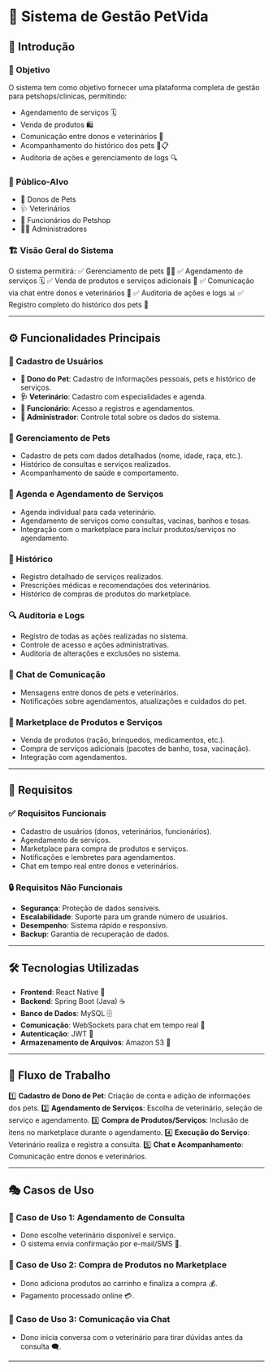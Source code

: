 ﻿# 🐾 Sistema de Gestão PetVida

## 📌 Introdução

### 🎯 Objetivo
O sistema tem como objetivo fornecer uma plataforma completa de gestão para petshops/clinicas, permitindo:
- Agendamento de serviços 🗓️
- Venda de produtos 🛍️
- Comunicação entre donos e veterinários 💬
- Acompanhamento do histórico dos pets 🐶📋
- Auditoria de ações e gerenciamento de logs 🔍

### 👥 Público-Alvo
- 🐾 Donos de Pets
- 🩺 Veterinários
- 🏢 Funcionários do Petshop
- 👨‍💼 Administradores

### 🏗️ Visão Geral do Sistema
O sistema permitirá:
✅ Gerenciamento de pets 🐶🐱
✅ Agendamento de serviços 🗓️
✅ Venda de produtos e serviços adicionais 🛒
✅ Comunicação via chat entre donos e veterinários 📩
✅ Auditoria de ações e logs 📊
✅ Registro completo do histórico dos pets 📖

---

## ⚙️ Funcionalidades Principais

### 📝 Cadastro de Usuários
- **👤 Dono do Pet**: Cadastro de informações pessoais, pets e histórico de serviços.
- **🩺 Veterinário**: Cadastro com especialidades e agenda.
- **💼 Funcionário**: Acesso a registros e agendamentos.
- **🔑 Administrador**: Controle total sobre os dados do sistema.

### 🐶 Gerenciamento de Pets
- Cadastro de pets com dados detalhados (nome, idade, raça, etc.).
- Histórico de consultas e serviços realizados.
- Acompanhamento de saúde e comportamento.

### 📅 Agenda e Agendamento de Serviços
- Agenda individual para cada veterinário.
- Agendamento de serviços como consultas, vacinas, banhos e tosas.
- Integração com o marketplace para incluir produtos/serviços no agendamento.

### 🏥 Histórico
- Registro detalhado de serviços realizados.
- Prescrições médicas e recomendações dos veterinários.
- Histórico de compras de produtos do marketplace.

### 🔍 Auditoria e Logs
- Registro de todas as ações realizadas no sistema.
- Controle de acesso e ações administrativas.
- Auditoria de alterações e exclusões no sistema.

### 💬 Chat de Comunicação
- Mensagens entre donos de pets e veterinários.
- Notificações sobre agendamentos, atualizações e cuidados do pet.

### 🛒 Marketplace de Produtos e Serviços
- Venda de produtos (ração, brinquedos, medicamentos, etc.).
- Compra de serviços adicionais (pacotes de banho, tosa, vacinação).
- Integração com agendamentos.

---

## 📌 Requisitos

### ✅ Requisitos Funcionais
- Cadastro de usuários (donos, veterinários, funcionários).
- Agendamento de serviços.
- Marketplace para compra de produtos e serviços.
- Notificações e lembretes para agendamentos.
- Chat em tempo real entre donos e veterinários.

### 🔒 Requisitos Não Funcionais
- **Segurança**: Proteção de dados sensíveis.
- **Escalabilidade**: Suporte para um grande número de usuários.
- **Desempenho**: Sistema rápido e responsivo.
- **Backup**: Garantia de recuperação de dados.

---

## 🛠️ Tecnologias Utilizadas
- **Frontend**: React Native 📱
- **Backend**: Spring Boot (Java) ☕
- **Banco de Dados**: MySQL 🗄️
- **Comunicação**: WebSockets para chat em tempo real 🔄
- **Autenticação**: JWT 🔑
- **Armazenamento de Arquivos**: Amazon S3 📂

---

## 🔄 Fluxo de Trabalho
1️⃣ **Cadastro de Dono de Pet**: Criação de conta e adição de informações dos pets.
2️⃣ **Agendamento de Serviços**: Escolha de veterinário, seleção de serviço e agendamento.
3️⃣ **Compra de Produtos/Serviços**: Inclusão de itens no marketplace durante o agendamento.
4️⃣ **Execução do Serviço**: Veterinário realiza e registra a consulta.
5️⃣ **Chat e Acompanhamento**: Comunicação entre donos e veterinários.

---
## 🎭 Casos de Uso

### 🏥 Caso de Uso 1: Agendamento de Consulta
- Dono escolhe veterinário disponível e serviço.
- O sistema envia confirmação por e-mail/SMS 📩.

### 🛒 Caso de Uso 2: Compra de Produtos no Marketplace
- Dono adiciona produtos ao carrinho e finaliza a compra 💰.
- Pagamento processado online 💳.

### 💬 Caso de Uso 3: Comunicação via Chat
- Dono inicia conversa com o veterinário para tirar dúvidas antes da consulta 🗨️.

---
